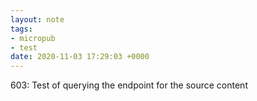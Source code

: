 ```yaml
---
layout: note
tags:
- micropub
- test
date: 2020-11-03 17:29:03 +0000
---
```


603: Test of querying the endpoint for the source content
